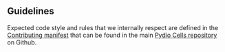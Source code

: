 ## Guidelines

Expected code style and rules that we internally respect are defined in the [Contributing manifest](https://github.com/pydio/cells/blob/master/CONTRIBUTING.md) that can be found in the main [Pydio Cells repository](https://github.com/pydio/cells) on Github.
